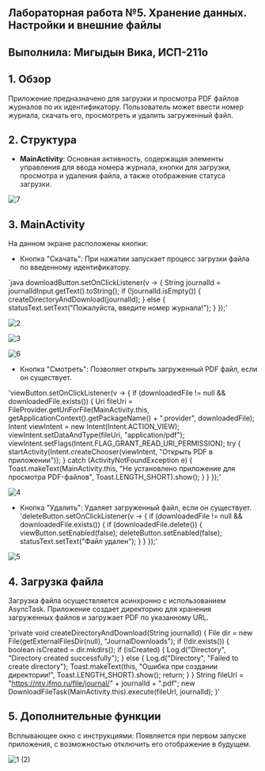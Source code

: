 ## Лабораторная работа №5. Хранение данных. Настройки и внешние файлы
## Выполнила: Мигыдын Вика, ИСП-211о

## 1. Обзор
Приложение предназначено для загрузки и просмотра PDF файлов журналов по их идентификатору. Пользователь может ввести номер журнала, скачать его, просмотреть и удалить загруженный файл.

## 2. Структура
- **MainActivity**: Основная активность, содержащая элементы управления для ввода номера журнала, кнопки для загрузки, просмотра и удаления файла, а также отображение статуса загрузки.

![7](https://github.com/user-attachments/assets/54a43d41-e864-43a0-b548-b4f5cabc6643)

## 3. MainActivity
На данном экране расположены кнопки:
- Кнопка "Скачать": При нажатии запускает процесс загрузки файла по введенному идентификатору.


`java
downloadButton.setOnClickListener(v -> {
    String journalId = journalIdInput.getText().toString();
    if (!journalId.isEmpty()) {
        createDirectoryAndDownload(journalId);
    } else {
        statusText.setText("Пожалуйста, введите номер журнала!");
    }
});'


![2](https://github.com/user-attachments/assets/44affca4-2da5-4327-b16e-bf9c2c7a33b1)

![3](https://github.com/user-attachments/assets/08ecdedf-a0d7-4237-b8e8-fba87fadc584)

![6](https://github.com/user-attachments/assets/27a01913-05c2-4492-955f-bb1a7df0ebdb)

- Кнопка "Смотреть": Позволяет открыть загруженный PDF файл, если он существует.
  
'viewButton.setOnClickListener(v -> {
    if (downloadedFile != null && downloadedFile.exists()) {
        Uri fileUri = FileProvider.getUriForFile(MainActivity.this, getApplicationContext().getPackageName() + ".provider", downloadedFile);
        Intent viewIntent = new Intent(Intent.ACTION_VIEW);
        viewIntent.setDataAndType(fileUri, "application/pdf");
        viewIntent.setFlags(Intent.FLAG_GRANT_READ_URI_PERMISSION);
        try {
            startActivity(Intent.createChooser(viewIntent, "Открыть PDF в приложении"));
        } catch (ActivityNotFoundException e) {
            Toast.makeText(MainActivity.this, "Не установлено приложение для просмотра PDF-файлов", Toast.LENGTH_SHORT).show();
        }
    }
});'

![4](https://github.com/user-attachments/assets/ac3a218e-e472-42c8-a91b-1045cfdead07)

- Кнопка "Удалить": Удаляет загруженный файл, если он существует.
'deleteButton.setOnClickListener(v -> {
    if (downloadedFile != null && downloadedFile.exists()) {
        if (downloadedFile.delete()) {
            viewButton.setEnabled(false);
            deleteButton.setEnabled(false);
            statusText.setText("Файл удален");
        }
    }
});'

![5](https://github.com/user-attachments/assets/18e3495a-ede9-4457-b7fa-4a757e8fce64)

## 4. Загрузка файла
Загрузка файла осуществляется асинхронно с использованием AsyncTask. Приложение создает директорию для хранения загруженных файлов и загружает PDF по указанному URL.

'private void createDirectoryAndDownload(String journalId) {
    File dir = new File(getExternalFilesDir(null), "JournalDownloads");
    if (!dir.exists()) {
        boolean isCreated = dir.mkdirs();
        if (isCreated) {
            Log.d("Directory", "Directory created successfully");
        } else {
            Log.d("Directory", "Failed to create directory");
            Toast.makeText(this, "Ошибка при создании директории!", Toast.LENGTH_SHORT).show();
            return;
        }
    }
    String fileUrl = "https://ntv.ifmo.ru/file/journal/" + journalId + ".pdf";
    new DownloadFileTask(MainActivity.this).execute(fileUrl, journalId);
}'

## 5. Дополнительные функции
Всплывающее окно с инструкциями: Появляется при первом запуске приложения, с возможностью отключить его отображение в будущем.

![1 (2)](https://github.com/user-attachments/assets/c94dbcae-9809-4c89-bc0d-c4a0d02c5e6f)

